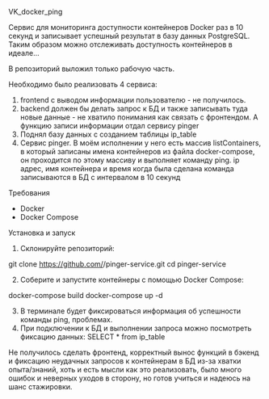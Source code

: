 VK_docker_ping

Сервис для мониторинга доступности контейнеров Docker раз в 10 секунд и записывает успешный результат в базу данных PostgreSQL. Таким образом можно отслеживать доступность контейнеров в идеале...

В репозиторий выложил только рабочую часть.

Необходимо было реализовать 4 сервиса:
1) frontend с выводом информации пользователю - не получилось.
2) backend должен бы делать запрос к БД и также записывать туда новые данные - не хватило понимания как связать с фронтендом. А функцию записи информации отдал сервису pinger
3) Поднял базу данных с созданием таблицы ip_table
4) Сервис pinger. В моём исполнении у него есть массив listContainers, в который записаны имена контейнеров из файла docker-compose, он проходится по этому массиву и выполняет команду ping. ip адрес, имя контейнера и время когда была сделана команда записываются в БД с интервалом в 10 секунд

Требования
- Docker
- Docker Compose

Установка и запуск
  1) Склонируйте репозиторий:

git clone https://github.com/<your-username>/pinger-service.git
cd pinger-service

 2) Соберите и запустите контейнеры с помощью Docker Compose:

docker-compose build
docker-compose up -d

 3) В терминале будет фиксироваться информация об успешности команды ping, проблемах.
 4) При подключении к БД и выполнении запроса можно посмотреть фиксацию данных:
    SELECT *
    from ip_table



Не получилось сделать фронтенд, корректный вынос функций в бэкенд и фиксацию неудачных запросов к контейнерам в БД из-за хватки опыта/знаний, хоть и есть мысли как это реализовать, было много ошибок и неверных уходов в сторону, но готов учиться и надеюсь на шанс стажировки. 
